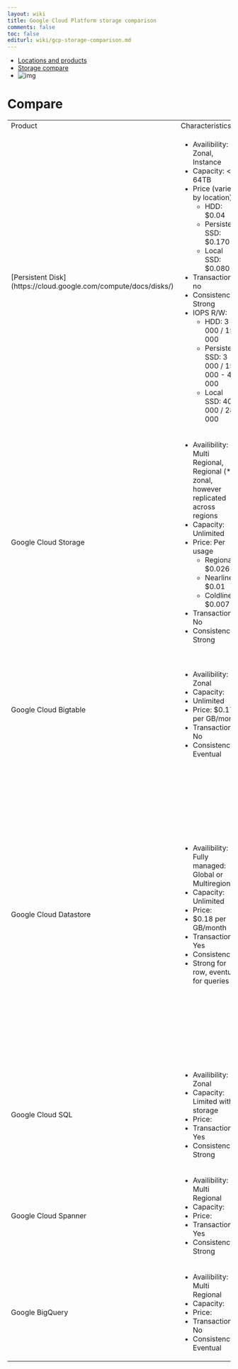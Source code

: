 ```yaml
---
layout: wiki
title: Google Cloud Platform storage comparison
comments: false
toc: false
editurl: wiki/gcp-storage-comparison.md
---
```

* [Locations and products](https://cloud.google.com/about/locations/)
* [Storage compare](https://cloud.google.com/storage-options/)
* ![img](https://cloud.google.com/images/storage-options/flowchart.svg)

# Compare

<table>
<tbody>
<tr>
<td>Product</td>
<td>Characteristics</td>
<td>Use when</td>
<td>Avoid when</td>
</tr>
<tr>
<td>[Persistent Disk](https://cloud.google.com/compute/docs/disks/)</td>
<td>
<ul>
<li>Availibility: Zonal, Instance</li>
<li>Capacity: &lt; 64TB</li>
<li>Price (varies by location): 
    <ul>
    <li>HDD: $0.04</li>
    <li>Persistent SSD: $0.170</li>
    <li>Local SSD: $0.080</li>
  </ul>
</li>
<li>Transactional: no</li>
<li>Consistency: Strong</li>
<li>IOPS R/W:
  <ul>
    <li>HDD: 3 000 / 15 000</li>
    <li>Persistent SSD: 3 000 / 15 000 - 40 000</li>
    <li>Local SSD: 400 000 / 280 000</li>
  </ul>
</li>
</ul>
</td>
<td>&nbsp;</td>
<td>&nbsp;</td>
</tr>
<tr>
<td>Google Cloud Storage</td>
<td>
<ul>
<li>Availibility: Multi Regional, Regional (*) zonal, however replicated across regions</li>
<li>Capacity: Unlimited</li>
<li>Price:&nbsp;Per usage
<ul>
<li>Regional $0.026</li>
<li>Nearline $0.01</li>
<li>Coldline $0.007&nbsp;</li>
</ul>
</li>
<li>Transactional: No</li>
<li>Consistency: Strong</li>
</ul>
</td>
<td>&nbsp;</td>
<td>&nbsp;</td>
</tr>
<tr>
<td>Google Cloud Bigtable</td>
<td>&nbsp;
<ul>
<li>Availibility: Zonal</li>
<li>Capacity:&nbsp;</li>
<li>Unlimited</li>
<li>Price:&nbsp;$0.17 per GB/month</li>
<li>Transactional: No</li>
<li>Consistency: Eventual</li>
</ul>
</td>
<td>&nbsp;</td>
<td>&nbsp;</td>
</tr>
<tr>
<td>Google Cloud Datastore</td>
<td>
<ul>
<li>Availibility: Fully managed: Global or Multiregional</li>
<li>Capacity: Unlimited</li>
<li>Price:</li>
<li>$0.18 per GB/month</li>
<li>Transactional: Yes</li>
<li>Consistency:&nbsp;</li>
<li>Strong for row, eventual for queries&nbsp;</li>
</ul></td>
<td>- Need to scale for read prformance<br />- Data is hierarchical with key/value&nbsp;</td>
<td>- Need strong support for transactions, use instead SQL or Spanner<br />- Need support non hierarchical or unstructured data, use instead BigTable or Storage<br />- Need analytics (OLAP) / BI / data warehousing, use instead BigQuery<br />- Need to store Blobs &gt; 10MB, use instead Storage<br />- Need to frequent reads and writes by key&nbsp;</td>
</tr>
<tr>
<td>Google Cloud SQL</td>
<td>
<ul>
<li>Availibility: Zonal</li>
<li>Capacity: Limited with storage</li>
<li>Price:</li>
<li>Transactional: Yes</li>
<li>Consistency: Strong</li>
</ul>
</td>
<td>&nbsp;</td>
<td>&nbsp;</td>
</tr>
<tr>
<td>Google Cloud Spanner</td>
<td>
<ul>
<li>Availibility: Multi Regional</li>
<li>Capacity:&nbsp;</li>
<li>Price:</li>
<li>Transactional: Yes</li>
<li>Consistency: Strong</li>
</ul>
</td>
<td>&nbsp;</td>
<td>&nbsp;</td>
</tr>
<tr>
<td>Google BigQuery</td>
<td><ul>
<li>Availibility: Multi Regional</li>
<li>Capacity:</li>
<li>Price:</li>
<li>Transactional: No</li>
<li>Consistency: Eventual</li>
</ul>
</td>
<td>&nbsp;</td>
<td>&nbsp;</td>
</tr>
</tbody>
</table>
